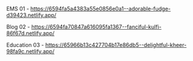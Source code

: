 EMS 01 - https://6594fa5a4383a55e0856e0a1--adorable-fudge-d39423.netlify.app/

Blog 02 - https://6594fa70847a616095fa1367--fanciful-kulfi-86f67d.netlify.app/

Education 03 - https://65966b13c427704b17e86db5--delightful-kheer-98fa9c.netlify.app/
